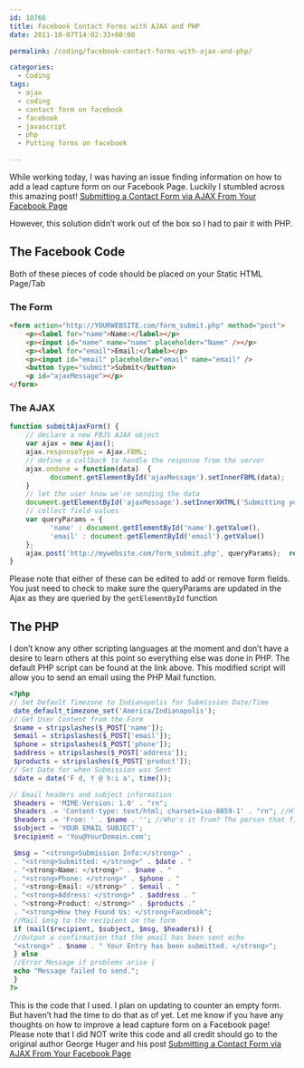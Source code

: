 ```yaml
---
id: 10766
title: Facebook Contact Forms with AJAX and PHP
date: 2011-10-07T14:02:33+00:00

permalink: /coding/facebook-contact-forms-with-ajax-and-php/

categories:
  - Coding
tags:
  - ajax
  - coding
  - contact form on facebook
  - facebook
  - javascript
  - php
  - Putting forms on facebook

---
```

While working today, I was having an issue finding information on how to add a lead capture form on our Facebook Page. Luckily I stumbled across this amazing post! [Submitting a Contact Form via AJAX From Your Facebook Page](http://illuminatikarate.com/blog/submitting-a-contact-form-via-ajax-from-your-facebook-page/)

However, this solution didn&#8217;t work out of the box so I had to pair it with PHP.

## The Facebook Code

Both of these pieces of code should be placed on your Static HTML Page/Tab

### The Form

```html
<form action="http://YOURWEBSITE.com/form_submit.php" method="post">
    <p><label for="name">Name:</label></p>
    <p><input id="name" name="name" placeholder="Name" /></p>
    <p><label for="email">Email:</label></p>
    <p><input id="email" placeholder="email" name="email" />
    <button type="submit">Submit</button>
    <p id="ajaxMessage"></p>
</form>
```

### The AJAX
```js
function submitAjaxForm() {  
    // declare a new FBJS AJAX object  
    var ajax = new Ajax();  
    ajax.responseType = Ajax.FBML;
    // define a callback to handle the response from the server  
    ajax.ondone = function(data)  {  
          document.getElementById('ajaxMessage').setInnerFBML(data);  
    }
    // let the user know we're sending the data
    document.getElementById('ajaxMessage').setInnerXHTML('Submitting your information, please wait...');  
    // collect field values  
    var queryParams = {
          'name' : document.getElementById('name').getValue(),
          'email' : document.getElementById('email').getValue()
    };
    ajax.post('http://mywebsite.com/form_submit.php', queryParams);  return false;
}
```

Please note that either of these can be edited to add or remove form fields. You just need to check to make sure the queryParams are updated in the Ajax as they are queried by the `getElementById` function

## The PHP

I don&#8217;t know any other scripting languages at the moment and don&#8217;t have a desire to learn others at this point so everything else was done in PHP. The default PHP script can be found at the link above. This modified script will allow you to send an email using the PHP Mail function.

```php
<?php
// Set Default Timezone to Indianapolis for Submission Date/Time
 date_default_timezone_set('America/Indianapolis');
// Get User Content from the Form
 $name = stripslashes($_POST['name']);
 $email = stripslashes($_POST['email']);
 $phone = stripslashes($_POST['phone']);
 $address = stripslashes($_POST['address']);
 $products = stripslashes($_POST['product']);
// Set Date for when Submission was Sent
 $date = date('F d, Y @ h:i a', time());

// Email headers and subject information
 $headers = 'MIME-Version: 1.0' . "rn";
 $headers .= 'Content-type: text/html; charset=iso-8859-1' . "rn"; //HTML Content Type
 $headers .= 'From: ' . $name . ''; //Who's it from? The person that filled out the form!
 $subject = 'YOUR EMAIL SUBJECT';
 $recipient = 'You@YourDomain.com';

 $msg = "<strong>Submission Info:</strong>" .
 . "<strong>Submitted: </strong>" . $date . "
 . "<strong>Name: </strong>" . $name . "
 . "<strong>Phone: </strong>" . $phone . "
 . "<strong>Email: </strong>" . $email . "
 . "<strong>Address: </strong>" . $address . "
 . "<strong>Product: </strong>" . $products ."
 . "<strong>How they Found Us: </strong>Facebook";
 //Mail $msg to the recipient on the form
 if (mail($recipient, $subject, $msg, $headers)) {
 //Output a confirmation that the email has been sent echo
 "<strong>" . $name . " Your Entry has been submitted. </strong>";
 } else
 //Error Message if problems arise {
 echo "Message failed to send.";
 }
?>
```

This is the code that I used. I plan on updating to counter an empty form. But haven&#8217;t had the time to do that as of yet. Let me know if you have any thoughts on how to improve a lead capture form on a Facebook page! Please note that I did NOT write this code and all credit should go to the original author George Huger and his post [Submitting a Contact Form via AJAX From Your Facebook Page](http://illuminatikarate.com/blog/submitting-a-contact-form-via-ajax-from-your-facebook-page/)
